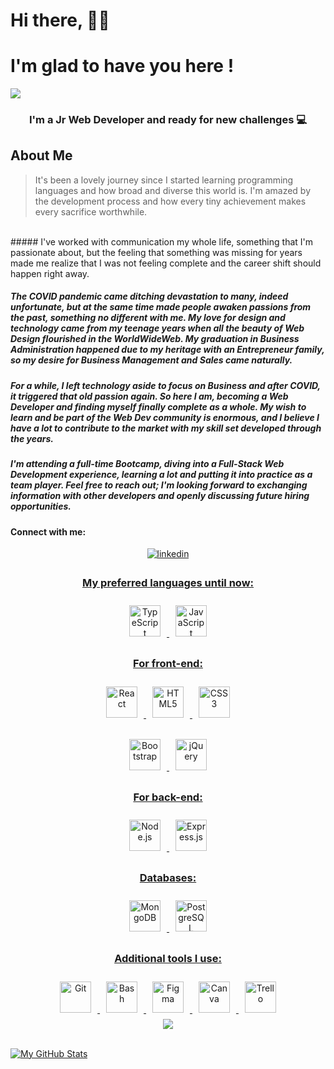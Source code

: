 # Hi there, 🙋‍♀️ 
# I'm glad to have you here !
![](./img/wd-banner.png)

<h3 align="center">I'm a Jr Web Developer and ready for new challenges 💻</h3>

## About Me

> It's been a lovely journey since I started 
> learning programming languages and how broad 
> and diverse this world is. I'm amazed by the 
> development process and how every tiny 
> achievement makes every sacrifice worthwhile. 

<br>
#####  I've worked with communication my whole life, something that I'm passionate about, but the feeling that something was missing for years made me realize that I was not feeling complete and the career shift should happen right away.

##### The COVID pandemic came ditching devastation to many, indeed unfortunate, but at the same time made people awaken passions from the past, something no different with me. My love for design and technology came from my teenage years when all the beauty of Web Design flourished in the WorldWideWeb. My graduation in Business Administration happened due to my heritage with an Entrepreneur family, so my desire for Business Management and Sales came naturally.

##### For a while, I left technology aside to focus on Business and after COVID, it triggered that old passion again. So here I am, becoming a Web Developer and finding myself finally complete as a whole. My wish to learn and be part of the Web Dev community is enormous, and I believe I have a lot to contribute to the market with my skill set developed through the years.

##### I'm attending a full-time Bootcamp, diving into a Full-Stack Web Development experience, learning a lot and putting it into practice as a team player. Feel free to reach out; I'm looking forward to exchanging information with other developers and openly discussing future hiring opportunities.


<h4 align="">Connect with me:</h4>
<div align="center">
<a href="https://www.linkedin.com/in/steffani-melo/" target="_blank">
<img src=https://img.shields.io/badge/linkedin-%231E77B5.svg?&style=for-the-badge&logo=linkedin&logoColor=white alt=linkedin style="margin-bottom: 5px;" />
</div>  

<h3 align="center">My preferred languages until now:</h3>
<div align="center">
 <img
    style="margin: 10px;"
    src="https://profilinator.rishav.dev/skills-assets/typescript-original.svg"
    alt="TypeScript"
    height="50"
  />
  <img
    style="margin: 10px;"
    src="https://profilinator.rishav.dev/skills-assets/javascript-original.svg"
    alt="JavaScript"
    height="50"
  />
 
</div>

<h3 align="center">For front-end:</h3>
<div align="center">
  <img
    style="margin: 10px;"
    src="https://profilinator.rishav.dev/skills-assets/react-original-wordmark.svg"
    alt="React"
    height="50"
  />
  <img
    style="margin: 10px;"
    src="https://profilinator.rishav.dev/skills-assets/html5-original-wordmark.svg"
    alt="HTML5"
    height="50"
  />
  <img
    style="margin: 10px;"
    src="https://profilinator.rishav.dev/skills-assets/css3-original-wordmark.svg"
    alt="CSS3"
    height="50"
  />

  <img
    style="margin: 10px;"
    src="https://profilinator.rishav.dev/skills-assets/bootstrap-plain.svg"
    alt="Bootstrap"
    height="50"
  />
  <img
    style="margin: 10px;"
    src="https://camo.githubusercontent.com/c675d460b7ac7fce5f499e296b794f4fa1df71a8f0bd291d830376d911b71a81/68747470733a2f2f76342e6d6174657269616c2d75692e636f6d2f7374617469632f6c6f676f2e706e67"
    alt="jQuery"
    height="50"
  />
</div>

<h3 align="center">For back-end:</h3>
<div align="center">
  <img
    style="margin: 10px;"
    src="https://profilinator.rishav.dev/skills-assets/nodejs-original-wordmark.svg"
    alt="Node.js"
    height="50"
  />
  <img
    style="margin: 10px;"
    src="https://profilinator.rishav.dev/skills-assets/express-original-wordmark.svg"
    alt="Express.js"
    height="50"
  />
</div>

<h3 align="center">Databases:</h3>
<div align="center">
  <img
    style="margin: 10px;"
    src="https://profilinator.rishav.dev/skills-assets/mongodb-original-wordmark.svg"
    alt="MongoDB"
    height="50"
  />
  <img
    style="margin: 10px;"
    src="https://profilinator.rishav.dev/skills-assets/postgresql-original-wordmark.svg"
    alt="PostgreSQL"
    height="50"
  />
  
</div>

<h3 align="center">Additional tools I use:</h3>
<div align="center">
  <img
    style="margin: 10px;"
    src="https://profilinator.rishav.dev/skills-assets/git-scm-icon.svg"
    alt="Git"
    height="50"
  />
  <img
    style="margin: 10px;"
    src="https://profilinator.rishav.dev/skills-assets/gnu_bash-icon.svg"
    alt="Bash"
    height="50"
  />
  <img
    style="margin: 10px;"
    src="https://cdn-icons-png.flaticon.com/512/5968/5968705.png"
    alt="Figma"
    height="50"
  />
  <img
    style="margin: 10px;"
    src="https://img.icons8.com/plasticine/344/canva.png"
    alt="Canva"
    height="50"
  />
  <img
    style="margin: 10px;"
    src="https://img.icons8.com/color/344/trello.png"
    alt="Trello"
    height="50"
  />
</div>

<div align="center">
<a href="https://a.paddle.com/v2/click/16413/119403?link=1227">
      <img src="https://img.shields.io/badge/Supported%20by-VSCode%20Power%20User%20%E2%86%92-gray.svg?colorA=655BE1&colorB=4F44D6&style=for-the-badge"/>
    </a></div>

<br />

[![My GitHub Stats](https://github-readme-stats.vercel.app/api/?username=steffanisartini&count_private=true&theme=tokyonight&showicons=true)]()


